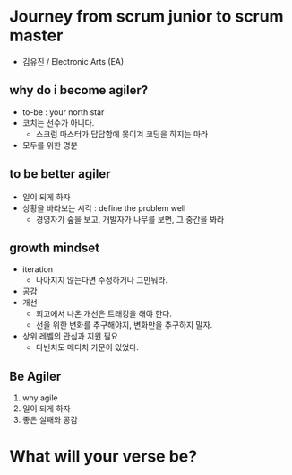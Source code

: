 # Journey from scrum junior to scrum master
- 김유진 / Electronic Arts (EA)

## why do i become agiler?
- to-be : your north star
- 코치는 선수가 아니다.
  - 스크럼 마스터가 답답함에 못이겨 코딩을 하지는 마라
- 모두를 위한 명분

## to be better agiler
- 일이 되게 하자
- 상황을 바라보는 시각 : define the problem well
  - 경영자가 숲을 보고, 개발자가 나무를 보면, 그 중간을 봐라

## growth mindset
- iteration
  - 나아지지 않는다면 수정하거나 그만둬라.
- 공감
- 개선
  - 회고에서 나온 개선은 트래킹을 해야 한다.
  - 선을 위한 변화를 추구해야지, 변화만을 추구하지 말자.
- 상위 레벨의 관심과 지원 필요
  - 다빈치도 메디치 가문이 있었다.

## Be Agiler
1. why agile
2. 일이 되게 하자
3. 좋은 실패와 공감

# What will your verse be?